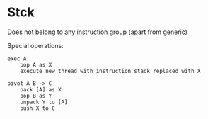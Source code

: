 # Stck

Does not belong to any instruction group (apart from generic)

Special operations:
```
exec A
    pop A as X
    execute new thread with instruction stack replaced with X

pivot A B -> C
    pack [A] as X
    pop B as Y
    unpack Y to [A]
    push X to C
```